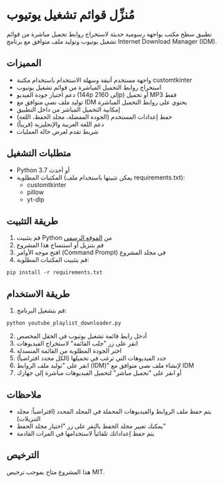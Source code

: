 # مُنزِّل قوائم تشغيل يوتيوب

تطبيق سطح مكتب بواجهة رسومية حديثة لاستخراج روابط تحميل مباشرة من قوائم تشغيل يوتيوب وتوليد ملف متوافق مع برنامج Internet Download Manager (IDM).

## المميزات

- واجهة مستخدم أنيقة وسهلة الاستخدام باستخدام مكتبة customtkinter
- استخراج روابط التحميل المباشرة من قوائم تشغيل يوتيوب
- دعم اختيار جودة الفيديو (144p إلى 2160p) أو تحميل MP3 فقط
- توليد ملف نصي متوافق مع IDM يحتوي على روابط التحميل المباشرة
- إمكانية التحميل المباشر من داخل التطبيق
- حفظ إعدادات المستخدم (الجودة المفضلة، مجلد الحفظ، اللغة)
- دعم اللغة العربية والإنجليزية (قريباً)
- شريط تقدم لعرض حالة العمليات

## متطلبات التشغيل

- Python 3.7 أو أحدث
- المكتبات المطلوبة (يمكن تثبيتها باستخدام ملف requirements.txt):
  - customtkinter
  - pillow
  - yt-dlp

## طريقة التثبيت

1. قم بتثبيت Python من [الموقع الرسمي](https://www.python.org/downloads/)
2. قم بتنزيل أو استنساخ هذا المشروع
3. افتح موجه الأوامر (Command Prompt) في مجلد المشروع
4. قم بتثبيت المكتبات المطلوبة:

```
pip install -r requirements.txt
```

## طريقة الاستخدام

1. قم بتشغيل البرنامج:

```
python youtube_playlist_downloader.py
```

2. أدخل رابط قائمة تشغيل يوتيوب في الحقل المخصص
3. انقر على زر "جلب القائمة" لاستخراج الفيديوهات
4. اختر الجودة المطلوبة من القائمة المنسدلة
5. حدد الفيديوهات التي ترغب في تحميلها (الكل محدد افتراضياً)
6. انقر على "توليد ملف الروابط (IDM)" لإنشاء ملف نصي متوافق مع IDM
7. أو انقر على "تحميل مباشر" لتحميل الفيديوهات مباشرة إلى جهازك

## ملاحظات

- يتم حفظ ملف الروابط والفيديوهات المحملة في المجلد المحدد (افتراضياً: مجلد التنزيلات)
- يمكنك تغيير مجلد الحفظ بالنقر على زر "اختيار مجلد الحفظ"
- يتم حفظ إعداداتك تلقائياً لاستخدامها في المرات القادمة

## الترخيص

هذا المشروع متاح بموجب ترخيص MIT.
